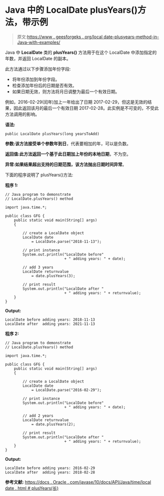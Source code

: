 # Java 中的 LocalDate plusYears()方法，带示例

> 原文:[https://www . geesforgeks . org/local date-plusyears-method-in-Java-with-examples/](https://www.geeksforgeeks.org/localdate-plusyears-method-in-java-with-examples/)

Java 中 **LocalDate** 类的 **plusYears()** 方法用于在这个 LocalDate 中添加指定的年数，并返回 LocalDate 的副本。

此方法通过以下步骤添加年份字段:

*   将年份添加到年份字段。
*   检查添加年份后的日期是否有效。
*   如果日期无效，则方法将月日调整为最后一个有效日期。

例如，2016-02-29(闰年)加上一年给出了日期 2017-02-29，但这是无效的结果，因此返回该月的最后一个有效日期 2017-02-28。此实例是不可变的，不受此方法调用的影响。

**语法:**

```
public LocalDate plusYears(long yearsToAdd)

```

**参数:**该方法接受单个参数**年到日**，代表要相加的年，可以是负数。

**返回值:**此方法返回一个基于此日期加上年份的**本地日期**，不为空。

**异常:**如果结果超出支持的日期范围，该方法抛出**日期时间异常**。

下面的程序说明了 plusYears()方法:

**程序 1:**

```
// Java program to demonstrate
// LocalDate.plusYears() method

import java.time.*;

public class GFG {
    public static void main(String[] args)
    {

        // create a LocalDate object
        LocalDate date
            = LocalDate.parse("2018-11-13");

        // print instance
        System.out.println("LocalDate before"
                           + " adding years: " + date);

        // add 3 years
        LocalDate returnvalue
            = date.plusYears(3);

        // print result
        System.out.println("LocalDate after "
                           + " adding years: " + returnvalue);
    }
}
```

**Output:**

```
LocalDate before adding years: 2018-11-13
LocalDate after  adding years: 2021-11-13

```

**程序 2:**

```
// Java program to demonstrate
// LocalDate.plusYears() method

import java.time.*;

public class GFG {
    public static void main(String[] args)
    {

        // create a LocalDate object
        LocalDate date
            = LocalDate.parse("2016-02-29");

        // print instance
        System.out.println("LocalDate before"
                           + " adding years: " + date);

        // add 2 years
        LocalDate returnvalue
            = date.plusYears(2);

        // print result
        System.out.println("LocalDate after "
                           + " adding years: " + returnvalue);
    }
}
```

**Output:**

```
LocalDate before adding years: 2016-02-29
LocalDate after  adding years: 2018-02-28

```

**参考文献:**
[https://docs . Oracle . com/javase/10/docs/API/Java/time/local date . html # plusYears(长)](https://docs.oracle.com/javase/10/docs/api/java/time/LocalDate.html#plusYears(long))